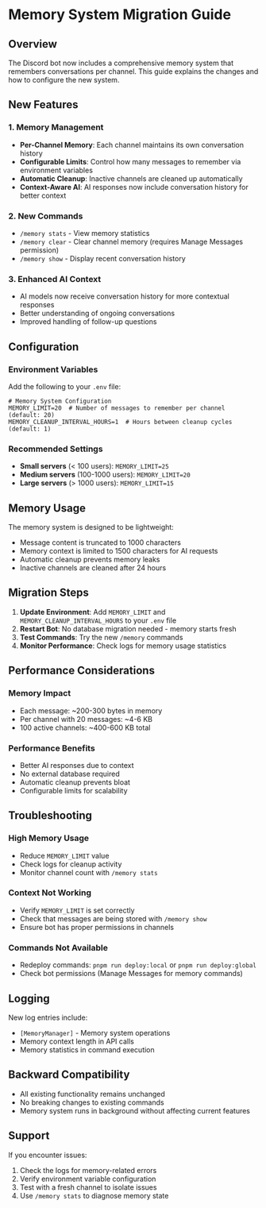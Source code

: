 # Memory System Migration Guide

## Overview

The Discord bot now includes a comprehensive memory system that remembers conversations per channel. This guide explains the changes and how to configure the new system.

## New Features

### 1. Memory Management
- **Per-Channel Memory**: Each channel maintains its own conversation history
- **Configurable Limits**: Control how many messages to remember via environment variables
- **Automatic Cleanup**: Inactive channels are cleaned up automatically
- **Context-Aware AI**: AI responses now include conversation history for better context

### 2. New Commands
- `/memory stats` - View memory statistics
- `/memory clear` - Clear channel memory (requires Manage Messages permission)
- `/memory show` - Display recent conversation history

### 3. Enhanced AI Context
- AI models now receive conversation history for more contextual responses
- Better understanding of ongoing conversations
- Improved handling of follow-up questions

## Configuration

### Environment Variables

Add the following to your `.env` file:

```env
# Memory System Configuration
MEMORY_LIMIT=20  # Number of messages to remember per channel (default: 20)
MEMORY_CLEANUP_INTERVAL_HOURS=1  # Hours between cleanup cycles (default: 1)
```

### Recommended Settings

- **Small servers** (< 100 users): `MEMORY_LIMIT=25`
- **Medium servers** (100-1000 users): `MEMORY_LIMIT=20`
- **Large servers** (> 1000 users): `MEMORY_LIMIT=15`

## Memory Usage

The memory system is designed to be lightweight:
- Message content is truncated to 1000 characters
- Memory context is limited to 1500 characters for AI requests
- Automatic cleanup prevents memory leaks
- Inactive channels are cleaned after 24 hours

## Migration Steps

1. **Update Environment**: Add `MEMORY_LIMIT` and `MEMORY_CLEANUP_INTERVAL_HOURS` to your `.env` file
2. **Restart Bot**: No database migration needed - memory starts fresh
3. **Test Commands**: Try the new `/memory` commands
4. **Monitor Performance**: Check logs for memory usage statistics

## Performance Considerations

### Memory Impact
- Each message: ~200-300 bytes in memory
- Per channel with 20 messages: ~4-6 KB
- 100 active channels: ~400-600 KB total

### Performance Benefits
- Better AI responses due to context
- No external database required
- Automatic cleanup prevents bloat
- Configurable limits for scalability

## Troubleshooting

### High Memory Usage
- Reduce `MEMORY_LIMIT` value
- Check logs for cleanup activity
- Monitor channel count with `/memory stats`

### Context Not Working
- Verify `MEMORY_LIMIT` is set correctly
- Check that messages are being stored with `/memory show`
- Ensure bot has proper permissions in channels

### Commands Not Available
- Redeploy commands: `pnpm run deploy:local` or `pnpm run deploy:global`
- Check bot permissions (Manage Messages for memory commands)

## Logging

New log entries include:
- `[MemoryManager]` - Memory system operations
- Memory context length in API calls
- Memory statistics in command execution

## Backward Compatibility

- All existing functionality remains unchanged
- No breaking changes to existing commands
- Memory system runs in background without affecting current features

## Support

If you encounter issues:
1. Check the logs for memory-related errors
2. Verify environment variable configuration
3. Test with a fresh channel to isolate issues
4. Use `/memory stats` to diagnose memory state
